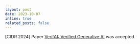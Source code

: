 ```yaml
---
layout: post
date: 2023-10-07 
inline: true
related_posts: false
---
```


[CIDR 2024] Paper <a href="https://arxiv.org/abs/2307.02796">VerifAI: Verified Generative AI</a> was accepted.